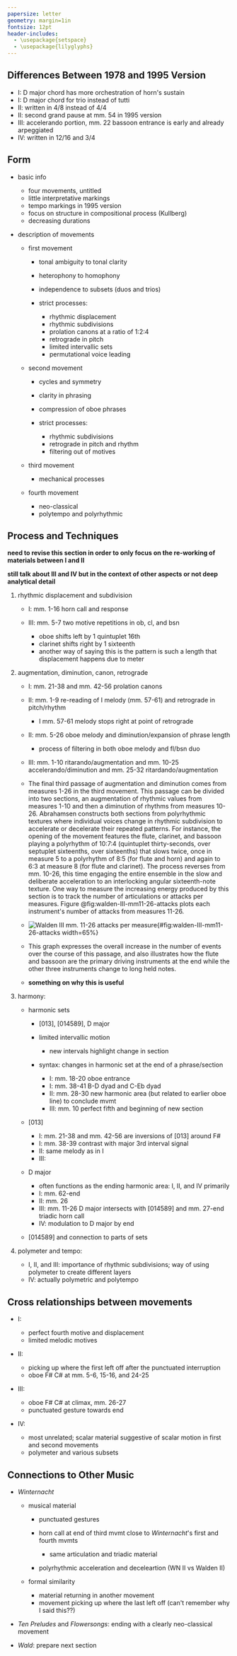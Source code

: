 ```yaml
---
papersize: letter
geometry: margin=1in
fontsize: 12pt
header-includes:
  - \usepackage{setspace}
  - \usepackage{lilyglyphs}
---
```


## Differences Between 1978 and 1995 Version

- I: D major chord has more orchestration of horn's sustain
- I: D major chord for trio instead of tutti
- II: written in 4/8 instead of 4/4
- II: second grand pause at mm. 54 in 1995 version
- III: accelerando portion, mm. 22 bassoon entrance is early and already arpeggiated
- IV: written in 12/16 and 3/4

## Form

- basic info

    - four movements, untitled
    - little interpretative markings
    - tempo markings in 1995 version
    - focus on structure in compositional process (Kullberg)
    - decreasing durations

- description of movements

    - first movement

        - tonal ambiguity to tonal clarity
        - heterophony to homophony
        - independence to subsets (duos and trios)
        - strict processes:

            - rhythmic displacement
            - rhythmic subdivisions
            - prolation canons at a ratio of 1:2:4
            - retrograde in pitch
            - limited intervallic sets
            - permutational voice leading

    - second movement

        - cycles and symmetry
        - clarity in phrasing
        - compression of oboe phrases
        - strict processes:

            - rhythmic subdivisions
            - retrograde in pitch and rhythm
            - filtering out of motives

    - third movement
	
		- mechanical processes

    - fourth movement
		
		- neo-classical
		- polytempo and polyrhythmic

## Process and Techniques

**need to revise this section in order to only focus on the re-working of materials between I and II**

**still talk about III and IV but in the context of other aspects or not deep analytical detail**

1. rhythmic displacement and subdivision

    - I: mm. 1-16 horn call and response
    - III: mm. 5-7 two motive repetitions in ob, cl, and bsn

        - oboe shifts left by 1 quintuplet 16th
        - clarinet shifts right by 1 sixteenth
        - another way of saying this is the pattern is such a length that displacement happens due to meter

2. augmentation, diminution, canon, retrograde

    - I: mm. 21-38 and mm. 42-56 prolation canons
    - II: mm. 1-9 re-reading of I melody (mm. 57-61) and retrograde in pitch/rhythm

        - I mm. 57-61 melody stops right at point of retrograde

    - II: mm. 5-26 oboe melody and diminution/expansion of phrase length

        - process of filtering in both oboe melody and fl/bsn duo

    - III: mm. 1-10 ritarando/augmentation and mm. 10-25 accelerando/diminution and mm. 25-32 ritardando/augmentation

    - The final third passage of augmentation and diminution comes from measures 1-26 in the third movement. This passage can be divided into two sections, an augmentation of rhythmic values from measures 1-10 and then a diminution of rhythms from measures 10-26. Abrahamsen constructs both sections from polyrhythmic textures where individual voices change in rhythmic subdivision to accelerate or decelerate their repeated patterns. For instance, the opening of the movement features the flute, clarinet, and bassoon playing a polyrhythm of 10:7:4 (quintuplet thirty-seconds, over septuplet sixteenths, over sixteenths) that slows twice, once in measure 5 to a polyrhythm of 8:5 (for flute and horn) and again to 6:3 at measure 8 (for flute and clarinet). The process reverses from mm. 10-26, this time engaging the entire ensemble in the slow and deliberate acceleration to an interlocking angular sixteenth-note texture. One way to measure the increasing energy produced by this section is to track the number of articulations or attacks per measures. Figure @fig:walden-III-mm11-26-attacks plots each instrument's number of attacks from measures 11-26.

    - ![*Walden* III mm. 11-26 attacks per measure](../figures/walden-III-mm11-26-attacks.png){#fig:walden-III-mm11-26-attacks width=65%}

    - This graph expresses the overall increase in the number of events over the course of this passage, and also illustrates how the flute and bassoon are the primary driving instruments at the end while the other three instruments change to long held notes.

    - **something on why this is useful**

3. harmony:

    - harmonic sets

        - [013], [014589], D major
        - limited intervallic motion

            - new intervals highlight change in section

        - syntax: changes in harmonic set at the end of a phrase/section

            - I: mm. 18-20 oboe entrance
            - I: mm. 38-41 B-D dyad and C-Eb dyad
            - II: mm. 28-30 new harmonic area (but related to earlier oboe line) to conclude mvmt
            - III: mm. 10 perfect fifth and beginning of new section

    - [013]

        - I: mm. 21-38 and mm. 42-56 are inversions of [013] around F#
        - I: mm. 38-39 contrast with major 3rd interval signal
        - II: same melody as in I
        - III:

    - D major

        - often functions as the ending harmonic area: I, II, and IV primarily
        - I: mm. 62-end
        - II: mm. 26
        - III: mm. 11-26 D major intersects with [014589] and mm. 27-end triadic horn call
        - IV: modulation to D major by end

    - [014589] and connection to parts of sets

4. polymeter and tempo:

    - I, II, and III: importance of rhythmic subdivisions; way of using polymeter to create different layers
    - IV: actually polymetric and polytempo

## Cross relationships between movements

- I:

    - perfect fourth motive and displacement
    - limited melodic motives

- II:

    - picking up where the first left off after the punctuated interruption
    - oboe F# C# at mm. 5-6, 15-16, and 24-25

- III:

    - oboe F# C# at climax, mm. 26-27
    - punctuated gesture towards end

- IV:

    - most unrelated; scalar material suggestive of scalar motion in first and second movements
    - polymeter and various subsets

## Connections to Other Music

- *Winternacht*

    - musical material

        - punctuated gestures
        - horn call at end of third mvmt close to *Winternacht*'s first and fourth mvmts

            - same articulation and triadic material

        - polyrhythmic acceleration and deceleartion (WN II vs Walden II)

    - formal similarity

        - material returning in another movement
        - movement picking up where the last left off (can't remember why I said this??)

- *Ten Preludes* and *Flowersongs*: ending with a clearly neo-classical movement

- *Wald*: prepare next section
